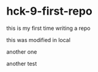 # hck-9-first-repo

this is my first time writing a repo


this was modified in local

another one

another test
